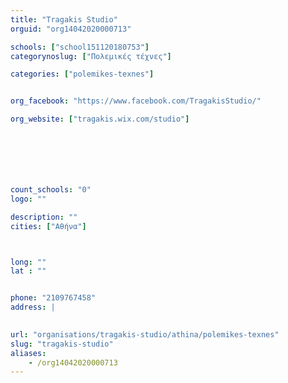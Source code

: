 ```yaml
---
title: "Tragakis Studio"
orguid: "org14042020000713"

schools: ["school151120180753"]
categorynoslug: ["Πολεμικές τέχνες"]

categories: ["polemikes-texnes"]


org_facebook: "https://www.facebook.com/TragakisStudio/"

org_website: ["tragakis.wix.com/studio"]







count_schools: "0"
logo: ""

description: ""
cities: ["Αθήνα"]



long: ""
lat : ""


phone: "2109767458"
address: |
    

url: "organisations/tragakis-studio/athina/polemikes-texnes"
slug: "tragakis-studio"
aliases:
    - /org14042020000713
---
```



